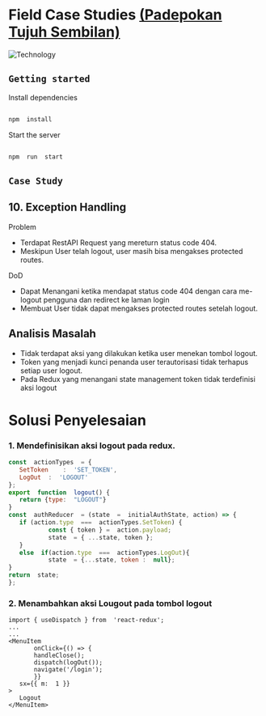 # Field Case Studies [(Padepokan Tujuh Sembilan)](https://minimal-kit-react.vercel.app/)

  

![Technology](https://img.shields.io/badge/Technology-React.js-blue)

  

## `Getting started`

  

Install dependencies

  

```bash

npm  install

```

  

Start the server

  

```bash

npm  run  start

```

  

## `Case Study`
## 10. Exception Handling

Problem

 - Terdapat RestAPI Request yang mereturn status code 404.
 - Meskipun User telah logout, user masih bisa mengakses protected routes.

DoD

 - Dapat Menangani ketika mendapat status code 404 dengan cara me-logout pengguna dan redirect ke laman login
 - Membuat User tidak dapat mengakses protected routes setelah logout.
 
 ## Analisis Masalah
 - Tidak terdapat aksi yang dilakukan ketika user menekan tombol logout.
 - Token yang menjadi kunci penanda user terautorisasi tidak terhapus setiap user logout.
 - Pada Redux yang menangani state management token tidak terdefinisi aksi logout


 # Solusi Penyelesaian
 ### 1.  Mendefinisikan aksi logout pada redux.
 ```javascript
const  actionTypes  = {
	SetToken	:  'SET_TOKEN',
	LogOut	:  'LOGOUT'
};
export  function  logout() {
	return {type:  "LOGOUT"}
}
const  authReducer  = (state  =  initialAuthState, action) => {
	if (action.type  ===  actionTypes.SetToken) {
			const { token } =  action.payload;
			state  = { ...state, token };
	}
	else  if(action.type  ===  actionTypes.LogOut){
			state  = {...state, token :  null};
}
return  state;
};
 ```
 ### 2. Menambahkan aksi Lougout pada tombol logout
 ```jascript
 import { useDispatch } from  'react-redux';
 ...
 ...
 <MenuItem
		onClick={() => {
		handleClose();
		dispatch(logOut());
		navigate('/login');
		}}
	sx={{ m:  1 }}
>
	Logout
</MenuItem>
```


